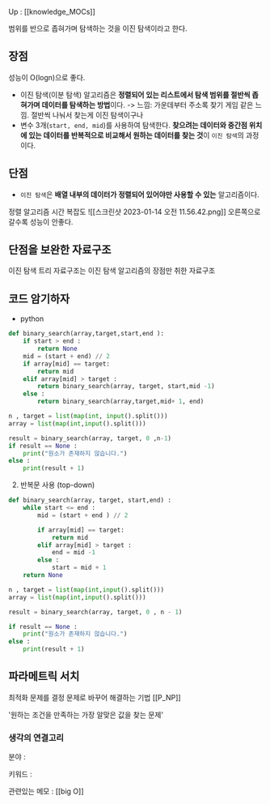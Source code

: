 
Up : [[knowledge_MOCs]]


범위를 반으로 좁혀가며 탐색하는 것을 이진 탐색이라고 한다. 


## 장점 
성능이 O(logn)으로 좋다. 

-   이진 탐색(이분 탐색) 알고리즘은 **정렬되어 있는 리스트에서 탐색 범위를 절반씩 좁혀가며 데이터를 탐색하는 방법**이다.
-> 느낌: 가운데부터 주소록 찾기 게임 같은 느낌. 절반씩 나눠서 찾는게 이진 탐색이구나
-   변수 3개(`start, end, mid`)를 사용하여 탐색한다. **찾으려는 데이터와 중간점 위치에 있는 데이터를 반복적으로 비교해서 원하는 데이터를 찾는 것**이 `이진 탐색`의 과정이다.

## 단점 
-   `이진 탐색`은 **배열 내부의 데이터가 정렬되어 있어야만 사용할 수 있는** 알고리즘이다.



정렬 알고리즘 시간 복잡도 
![[스크린샷 2023-01-14 오전 11.56.42.png]]
오른쪽으로 갈수록 성능이 안좋다.




## 단점을 보완한 자료구조
이진 탐색 트리 자료구조는 이진 탐색 알고리즘의 장점만 취한 자료구조 


## 코드 암기하자 
- python 
```python
def binary_search(array,target,start,end ):
    if start > end :
        return None
    mid = (start + end) // 2
    if array[mid] == target:
        return mid
    elif array[mid] > target :
        return binary_search(array, target, start,mid -1)
    else :
        return binary_search(array,target,mid+ 1, end)

n , target = list(map(int, input().split()))
array = list(map(int,input().split()))

result = binary_search(array, target, 0 ,n-1)
if result == None :
    print("원소가 존재하지 않습니다.")
else :
    print(result + 1)
```

2. 반복문 사용 (top-down)
```python
def binary_search(array, target, start,end) :
    while start <= end :
        mid = (start + end ) // 2

        if array[mid] == target:
            return mid
        elif array[mid] > target :
            end = mid -1
        else : 
            start = mid + 1
    return None

n , target = list(map(int,input().split()))
array = list(map(int,input().split()))

result = binary_search(array, target, 0 , n - 1)

if result == None :
    print("원소가 존재하지 않습니다.")
else :
    print(result + 1)
```



## 파라메트릭 서치 
최적화 문제를 결정 문제로 바꾸어 해결하는 기법 [[P_NP]]

'원하는 조건을 만족하는 가장 알맞은 값을 찾는 문제'



### 생각의 연결고리
분야 :

키워드 :

관련있는 메모 : [[big O]]
